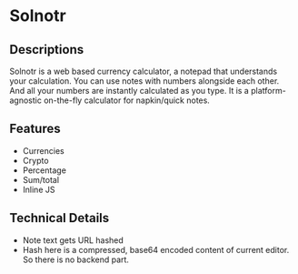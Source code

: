 # Solnotr

## Descriptions

Solnotr is a web based currency calculator, a notepad that understands your calculation. You can use notes with numbers alongside each other. And all your numbers are instantly calculated as you type.
It is a platform-agnostic on-the-fly calculator for napkin/quick notes.


## Features

- Currencies
- Crypto
- Percentage
- Sum/total
- Inline JS

## Technical Details

- Note text gets URL hashed
- Hash here is a compressed, base64 encoded content of current editor. So there is no backend part.